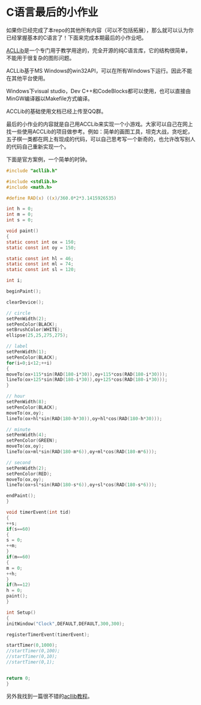 # C语言最后的小作业

如果你已经完成了本repo的其他所有内容（可以不包括拓展），那么就可以认为你已经掌握基本的C语言了！下面来完成本期最后的小作业吧。

[ACLLib](https://github.com/wengkai/ACLLib)是一个专门用于教学用途的，完全开源的纯C语言库，它的结构很简单，不能用于很复杂的图形问题。

ACLLib基于MS Windows的win32API，可以在所有Windows下运行。因此不能在其他平台使用。

Windows下visual studio，Dev C++和CodeBlocks都可以使用，也可以直接由MinGW编译器以Makefile方式编译。

ACCLib的基础使用文档已经上传至QQ群。

最后的小作业的内容就是自己用ACCLib来实现一个小游戏。大家可以自己在网上找一些使用ACCLib的项目做参考。例如：简单的画图工具，坦克大战，贪吃蛇，五子棋一类都在网上有现成的代码，可以自己思考写一个新奇的，也允许改写别人的代码自己重新实现一个。

下面是官方案例，一个简单的时钟。

```C
#include "acllib.h"

#include <stdlib.h>
#include <math.h>

#define RAD(x) ((x)/360.0*2*3.1415926535)

int h = 0;
int m = 0;
int s = 0;

void paint()
{
static const int ox = 150;
static const int oy = 150;

static const int hl = 46;
static const int ml = 74;
static const int sl = 120;

int i;

beginPaint();

clearDevice();

// circle
setPenWidth(2);
setPenColor(BLACK);
setBrushColor(WHITE);
ellipse(25,25,275,275);

// label
setPenWidth(1);
setPenColor(BLACK);
for(i=0;i<12;++i)
{
moveTo(ox+115*sin(RAD(180-i*30)),oy+115*cos(RAD(180-i*30)));
lineTo(ox+125*sin(RAD(180-i*30)),oy+125*cos(RAD(180-i*30)));
}

// hour
setPenWidth(8);
setPenColor(BLACK);
moveTo(ox,oy);
lineTo(ox+hl*sin(RAD(180-h*30)),oy+hl*cos(RAD(180-h*30)));

// minute
setPenWidth(4);
setPenColor(GREEN);
moveTo(ox,oy);
lineTo(ox+ml*sin(RAD(180-m*6)),oy+ml*cos(RAD(180-m*6)));

// second
setPenWidth(2);
setPenColor(RED);
moveTo(ox,oy);
lineTo(ox+sl*sin(RAD(180-s*6)),oy+sl*cos(RAD(180-s*6)));

endPaint();
}

void timerEvent(int tid)
{
++s;
if(s==60)
{
s = 0;
++m;
}
if(m==60)
{
m = 0;
++h;
}
if(h==12)
h = 0;
paint();
}

int Setup()
{
initWindow("Clock",DEFAULT,DEFAULT,300,300);

registerTimerEvent(timerEvent);

startTimer(0,1000);
//startTimer(0,100);
//startTimer(0,10);
//startTimer(0,1);


return 0;
}

```

另外我找到一篇很不错的[acllib教程](https://zouzhongliang.com/index.php/2019/05/10/acllib-vs%E9%A1%B9%E7%9B%AE%E5%88%9B%E5%BB%BA%E6%95%99%E7%A8%8B/)。

